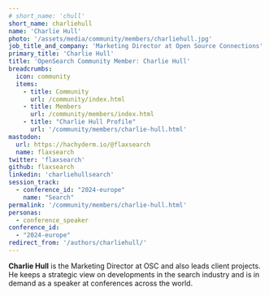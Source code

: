 ```yaml
---
# short_name: 'chull'
short_name: charliehull
name: 'Charlie Hull'
photo: '/assets/media/community/members/charliehull.jpg'
job_title_and_company: 'Marketing Director at Open Source Connections'
primary_title: 'Charlie Hull'
title: 'OpenSearch Community Member: Charlie Hull'
breadcrumbs:
  icon: community
  items:
    - title: Community
      url: /community/index.html
    - title: Members
      url: /community/members/index.html
    - title: "Charlie Hull Profile"
      url: '/community/members/charlie-hull.html'
mastodon:
  url: https://hachyderm.io/@flaxsearch
  name: flaxsearch
twitter: 'flaxsearch'
github: flaxsearch
linkedin: 'charliehullsearch'
session_track:
  - conference_id: "2024-europe"
    name: "Search"
permalink: '/community/members/charlie-hull.html'
personas:
  - conference_speaker
conference_id:
  - "2024-europe"
redirect_from: '/authors/charliehull/'
---
```


**Charlie Hull** is the Marketing Director at OSC and also leads client projects. He keeps a strategic view on developments in the search industry and is in demand as a speaker at conferences across the world.
